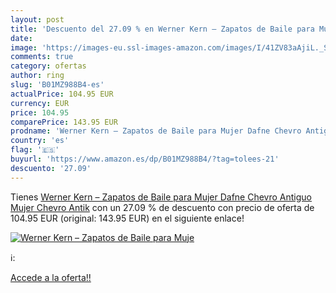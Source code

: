 ```yaml
---
layout: post
title: 'Descuento del 27.09 % en Werner Kern – Zapatos de Baile para Muje'
date: 
image: 'https://images-eu.ssl-images-amazon.com/images/I/41ZV83aAjiL._SL200_.jpg'
comments: true
category: ofertas
author: ring
slug: 'B01MZ988B4-es'
actualPrice: 104.95 EUR
currency: EUR
price: 104.95
comparePrice: 143.95 EUR
prodname: 'Werner Kern – Zapatos de Baile para Mujer Dafne Chevro Antiguo  Mujer  Chevro Antik'
country: 'es'
flag: '🇪🇸'
buyurl: 'https://www.amazon.es/dp/B01MZ988B4/?tag=tolees-21'
descuento: '27.09'
---
```


Tienes [Werner Kern – Zapatos de Baile para Mujer Dafne Chevro Antiguo  Mujer  Chevro Antik](https://www.amazon.es/dp/B01MZ988B4/?tag=tolees-21) con un 27.09 % de descuento con precio de oferta de 104.95 EUR (original: 143.95 EUR) en el siguiente enlace!

[![Werner Kern – Zapatos de Baile para Muje](https://images-eu.ssl-images-amazon.com/images/I/41ZV83aAjiL._SL200_.jpg)](https://www.amazon.es/dp/B01MZ988B4/?tag=tolees-21)

ℹ️:


[Accede a la oferta!!](https://www.amazon.es/dp/B01MZ988B4/?tag=tolees-21)
